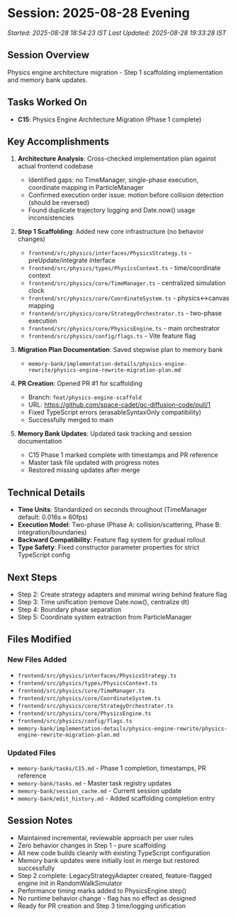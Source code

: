 # Session: 2025-08-28 Evening

*Started: 2025-08-28 18:54:23 IST*
*Last Updated: 2025-08-28 19:33:28 IST*

## Session Overview
Physics engine architecture migration - Step 1 scaffolding implementation and memory bank updates.

## Tasks Worked On
- **C15**: Physics Engine Architecture Migration (Phase 1 complete)

## Key Accomplishments
1. **Architecture Analysis**: Cross-checked implementation plan against actual frontend codebase
   - Identified gaps: no TimeManager, single-phase execution, coordinate mapping in ParticleManager
   - Confirmed execution order issue: motion before collision detection (should be reversed)
   - Found duplicate trajectory logging and Date.now() usage inconsistencies

2. **Step 1 Scaffolding**: Added new core infrastructure (no behavior changes)
   - `frontend/src/physics/interfaces/PhysicsStrategy.ts` - preUpdate/integrate interface
   - `frontend/src/physics/types/PhysicsContext.ts` - time/coordinate context
   - `frontend/src/physics/core/TimeManager.ts` - centralized simulation clock
   - `frontend/src/physics/core/CoordinateSystem.ts` - physics↔canvas mapping
   - `frontend/src/physics/core/StrategyOrchestrator.ts` - two-phase execution
   - `frontend/src/physics/core/PhysicsEngine.ts` - main orchestrator
   - `frontend/src/physics/config/flags.ts` - Vite feature flag

3. **Migration Plan Documentation**: Saved stepwise plan to memory bank
   - `memory-bank/implementation-details/physics-engine-rewrite/physics-engine-rewrite-migration-plan.md`

4. **PR Creation**: Opened PR #1 for scaffolding
   - Branch: `feat/physics-engine-scaffold`
   - URL: https://github.com/space-cadet/qc-diffusion-code/pull/1
   - Fixed TypeScript errors (erasableSyntaxOnly compatibility)
   - Successfully merged to main

5. **Memory Bank Updates**: Updated task tracking and session documentation
   - C15 Phase 1 marked complete with timestamps and PR reference
   - Master task file updated with progress notes
   - Restored missing updates after merge

## Technical Details
- **Time Units**: Standardized on seconds throughout (TimeManager default: 0.016s ≈ 60fps)
- **Execution Model**: Two-phase (Phase A: collision/scattering, Phase B: integration/boundaries)
- **Backward Compatibility**: Feature flag system for gradual rollout
- **Type Safety**: Fixed constructor parameter properties for strict TypeScript config

## Next Steps
- Step 2: Create strategy adapters and minimal wiring behind feature flag
- Step 3: Time unification (remove Date.now(), centralize dt)
- Step 4: Boundary phase separation
- Step 5: Coordinate system extraction from ParticleManager

## Files Modified
### New Files Added
- `frontend/src/physics/interfaces/PhysicsStrategy.ts`
- `frontend/src/physics/types/PhysicsContext.ts`
- `frontend/src/physics/core/TimeManager.ts`
- `frontend/src/physics/core/CoordinateSystem.ts`
- `frontend/src/physics/core/StrategyOrchestrator.ts`
- `frontend/src/physics/core/PhysicsEngine.ts`
- `frontend/src/physics/config/flags.ts`
- `memory-bank/implementation-details/physics-engine-rewrite/physics-engine-rewrite-migration-plan.md`

### Updated Files
- `memory-bank/tasks/C15.md` - Phase 1 completion, timestamps, PR reference
- `memory-bank/tasks.md` - Master task registry updates
- `memory-bank/session_cache.md` - Current session update
- `memory-bank/edit_history.md` - Added scaffolding completion entry

## Session Notes
- Maintained incremental, reviewable approach per user rules
- Zero behavior changes in Step 1 - pure scaffolding
- All new code builds cleanly with existing TypeScript configuration
- Memory bank updates were initially lost in merge but restored successfully
- Step 2 complete: LegacyStrategyAdapter created, feature-flagged engine init in RandomWalkSimulator
- Performance timing marks added to PhysicsEngine.step()
- No runtime behavior change - flag has no effect as designed
- Ready for PR creation and Step 3 time/logging unification